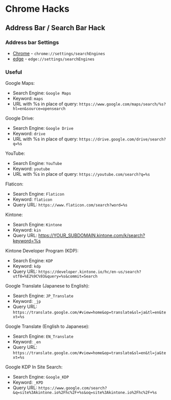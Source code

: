 # Chrome Hacks

## Address Bar / Search Bar Hack

### Address bar Settings

* [Chrome](chrome://settings/searchEngines) - `chrome://settings/searchEngines`
* [edge](edge://settings/searchEngines) - `edge://settings/searchEngines`

### Useful

Google Maps:

* Search Engine: `Google Maps`
* Keyword: `maps`
* URL with %s in place of query: `https://www.google.com/maps/search/%s?hl=en&source=opensearch`

Google Drive:

* Search Engine: `Google Drive`
* Keyword: `drive`
* URL with %s in place of query: `https://drive.google.com/drive/search?q=%s`

YouTube:

* Search Engine: `YouTube`
* Keyword: `youtube`
* URL with %s in place of query: `https://youtube.com/search?q=%s`

Flaticon:

* Search Engine: `Flaticon`
* Keyword: `flaticon`
* Query URL: `https://www.flaticon.com/search?word=%s`

Kintone:
* Search Engine: `Kintone`
* Keyword: `kin`
* Query URL: https://YOUR_SUBDOMAIN.kintone.com/k/search?keyword=%s

Kintone Developer Program (KDP):
* Search Engine: `KDP`
* Keyword: `kdp`
* Query URL: `https://developer.kintone.io/hc/en-us/search?utf8=%E2%9C%93&query=%s&commit=Search`

Google Translate (Japanese to English):
* Search Engine: `JP_Translate`
* Keyword: `_jp`
* Query URL: `https://translate.google.com/#view=home&op=translate&sl=ja&tl=en&text=%s`

Google Translate (English to Japanese):
* Search Engine: `EN_Translate`
* Keyword: `_en`
* Query URL: `https://translate.google.com/#view=home&op=translate&sl=en&tl=ja&text=%s`

Google KDP In Site Search:
* Search Engine: `Google_KDP`
* Keyword: `_KPD`
* Query URL: `https://www.google.com/search?&q=site%3Akintone.io%2Fhc%2F+%s&oq=site%3Akintone.io%2Fhc%2F+%s`
